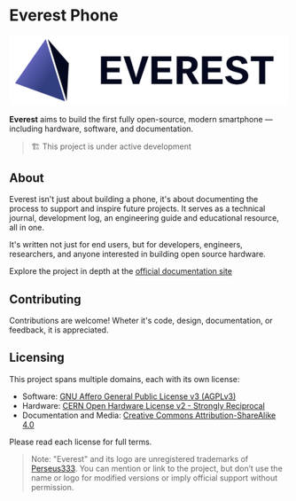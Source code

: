 # Everest Phone

![everest logo](docs/meta/logos/logo-text.png)

**Everest** aims to build the first fully open-source, modern smartphone — including hardware, software, and documentation.

> 🏗️ This project is under active development

## About

Everest isn't just about building a phone, it's about documenting the process to support and inspire future projects. It serves as a technical journal, development log, an engineering guide and educational resource, all in one.

It's written not just for end users, but for developers, engineers, researchers, and anyone interested in building open source hardware. 

Explore the project in depth at the [official documentation site](https://lithos-labs.github.io/everest-phone)

## Contributing

Contributions are welcome! Wheter it's code, design, documentation, or feedback, it is appreciated.

## Licensing

This project spans multiple domains, each with its own license:

- Software: [GNU Affero General Public License v3 (AGPLv3)](./LICENSE-SOFTWARE)
- Hardware: [CERN Open Hardware License v2 - Strongly Reciprocal](./LICENSE-HARDWARE)
- Documentation and Media: [Creative Commons Attribution-ShareAlike 4.0](https://creativecommons.org/licenses/by-sa/4.0/)

Please read each license for full terms.

> Note: "Everest" and its logo are unregistered trademarks of [Perseus333](https://github.com/Perseus333).
> You can mention or link to the project, but don’t use the name or logo for modified versions or imply official support without permission.